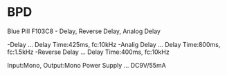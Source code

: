 # BPD
Blue Pill F103C8 - Delay, Reverse Delay, Analog Delay

-Delay ... Delay Time:425ms, fc:10kHz
-Analig Delay ... Delay Time:800ms, fc:1.5kHz
-Reverse Delay ... Delay Time:400ms, fc:10kHz

Input:Mono, Output:Mono
Power Supply ... DC9V/55mA
